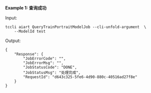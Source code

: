 **Example 1: 查询成功**



Input: 

```
tccli aiart QueryTrainPortraitModelJob --cli-unfold-argument  \
    --ModelId test
```

Output: 
```
{
    "Response": {
        "JobErrorCode": "",
        "JobErrorMsg": "",
        "JobStatusCode": "DONE",
        "JobStatusMsg": "处理完成",
        "RequestId": "d643c325-5fe6-4d90-880c-40516ad27f8e"
    }
}
```

